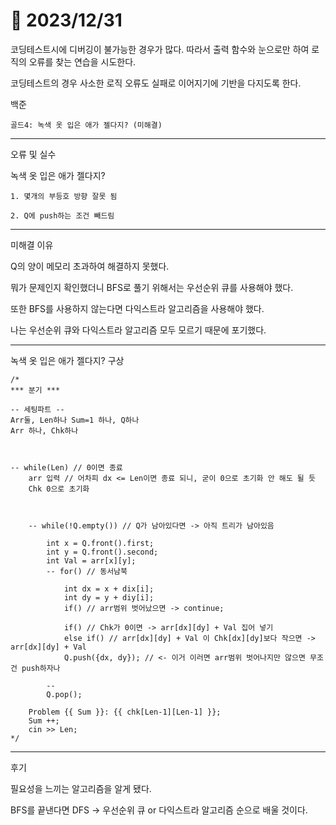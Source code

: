 # 📅 2023/12/31

코딩테스트시에 디버깅이 불가능한 경우가 많다. 따라서 출력 함수와 눈으로만 하여 로직의 오류를 찾는 연습을 시도한다. 

코딩테스트의 경우 사소한 로직 오류도 실패로 이어지기에 기반을 다지도록 한다.

백준

    골드4: 녹색 옷 입은 애가 젤다지? (미해결)

--------------------------
오류 및 실수

녹색 옷 입은 애가 젤다지?

    1. 몇개의 부등호 방향 잘못 됨

    2. Q에 push하는 조건 빼드림

------------------------------------------------------
미해결 이유

Q의 양이 메모리 초과하여 해결하지 못했다.

뭐가 문제인지 확인했더니 BFS로 풀기 위해서는 우선순위 큐를 사용해야 했다.

또한 BFS를 사용하지 않는다면 다익스트라 알고리즘을 사용해야 했다.

나는 우선순위 큐와 다익스트라 알고리즘 모두 모르기 때문에 포기했다.

------------------------------------------------------
녹색 옷 입은 애가 젤다지? 구상

    /*
    *** 분기 ***

    -- 세팅파트 --
    Arr둘, Len하나 Sum=1 하나, Q하나
    Arr 하나, Chk하나



    -- while(Len) // 0이면 종료
        arr 입력 // 어차피 dx <= Len이면 종료 되니, 굳이 0으로 초기화 안 해도 될 듯
        Chk 0으로 초기화 



        -- while(!Q.empty()) // Q가 남아있다면 -> 아직 트리가 남아있음
            
            int x = Q.front().first;
            int y = Q.front().second;
            int Val = arr[x][y];
            -- for() // 동서남북
                
                int dx = x + dix[i];
                int dy = y + diy[i];
                if() // arr범위 벗어났으면 -> continue;
                
                if() // Chk가 0이면 -> arr[dx][dy] + Val 집어 넣기
                else if() // arr[dx][dy] + Val 이 Chk[dx][dy]보다 작으면 -> arr[dx][dy] + Val
                Q.push({dx, dy}); // <- 이거 이러면 arr범위 벗어나지만 않으면 무조건 push하자나

            --
            Q.pop();

        Problem {{ Sum }}: {{ chk[Len-1][Len-1] }};
        Sum ++;
        cin >> Len;
    */

------------------------------------------------------
후기

필요성을 느끼는 알고리즘을 알게 됐다.

BFS를 끝낸다면 DFS -> 우선순위 큐 or 다익스트라 알고리즘 순으로 배울 것이다.